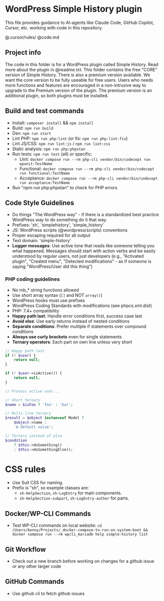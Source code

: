 # WordPress Simple History plugin

This file provides guidance to AI-agents like Claude Code, GitHub Copilot, Cursor, etc. working with code in this repository.

@.cursor/rules/
@code.md

## Project info

The code in this folder is for a WordPress plugin called Simple History.
Read more about the plugin in @readme.txt.
This folder contains the free "CORE" version of Simple History. There is also a premium version available.
We want the core version to be fully useable for free users. Users who needs more functions and features are encouraged in a non-intrusive way to upgrade to the Premium version of the plugin. The premium version is an additional plugin, so both plugins must be installed.

## Build and test commands

-   Install: `composer install` && `npm install`
-   Build: `npm run build`
-   Dev: `npm run start`
-   Lint PHP: `npm run php:lint` (or fix: `npm run php:lint-fix`)
-   Lint JS/CSS: `npm run lint:js` / `npm run lint:css`
-   Static analysis: `npm run php:phpstan`
-   Run tests: `npm run test` (all) or specific:
    -   Unit: `docker compose run --rm php-cli vendor/bin/codecept run wpunit:TestName`
    -   Functional: `docker compose run --rm php-cli vendor/bin/codecept run functional:TestName`
    -   Acceptance: `docker compose run --rm php-cli vendor/bin/codecept run acceptance:TestName`
-   Run "npm run php:phpstan" to check for PHP errors

## Code Style Guidelines

-   Do things "The WordPress way" - if there is a standardized best practice WordPress way to do something do it that way.
-   Prefixes: 'sh', 'simplehistory', 'simple_history'
-   JS: WordPress scripts (@wordpress/scripts) conventions
-   Proper escaping required for all output
-   Text domain: 'simple-history'
-   **Logger messages**: Use active tone that reads like someone telling you what happened. Messages should start with action verbs and be easily understood by regular users, not just developers (e.g., "Activated plugin", "Created menu", "Detected modifications" - as if someone is saying "WordPress/User did this thing")

### PHP coding guidelines

-   No mb\_\* string functions allowed
-   Use short array syntax (`[]` and NOT `array()`)
-   WordPress hooks must use prefixes
-   WordPress Coding Standards with modifications (see phpcs.xml.dist)
-   PHP: 7.4+ compatibility
-   **Happy path last**: Handle error conditions first, success case last
-   **Avoid else**: Use early returns instead of nested conditions
-   **Separate conditions**: Prefer multiple if statements over compound conditions
-   **Always use curly brackets** even for single statements
-   **Ternary operators**: Each part on own line unless very short

```php
// Happy path last
if (! $user) {
    return null;
}

if (! $user->isActive()) {
    return null;
}

// Process active user...

// Short ternary
$name = $isFoo ? 'foo' : 'bar';

// Multi-line ternary
$result = $object instanceof Model ?
    $object->name :
    'A default value';

// Ternary instead of else
$condition
    ? $this->doSomething()
    : $this->doSomethingElse();
```

# CSS rules

-   Use Suit CSS for naming.
-   Prefix is "sh", so example classes are:
    -   `sh-HelpSection`, `sh-LogEntry` for main components.
    -   `sh-HelpSection-subpart`, `sh-LogEntry-author` for parts.

## Docker/WP-CLI Commands

-   Test WP-CLI commands on local website: `cd /Users/bonny/Projects/_docker-compose-to-run-on-system-boot && docker compose run --rm wpcli_mariadb help simple-history list`

## Git Workflow

-   Check out a new branch before working on changes for a github issue or any other larger code

## GitHub Commands

-   Use github cli to fetch github issues
